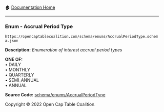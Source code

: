 :house: [Documentation Home](../../../README.md)

---

### Enum - Accrual Period Type

`https://opencaptablecoalition.com/schema/enums/AccrualPeriodType.schema.json`

**Description:** _Enumeration of interest accrual period types_

**ONE OF:**</br>&bull; DAILY </br>&bull; MONTHLY </br>&bull; QUARTERLY </br>&bull; SEMI_ANNUAL </br>&bull; ANNUAL

**Source Code:** [schema/enums/AccrualPeriodType](../../../../schema/enums/AccrualPeriodType.schema.json)

Copyright © 2022 Open Cap Table Coalition.
